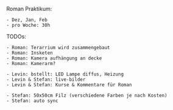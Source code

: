 Roman Praktikum:

    - Dez, Jan, Feb
    - pro Woche: 30h

TODOs:

    - Roman: Terarrium wird zusammengebaut
    - Roman: Insketen
    - Roman: Kamera aufhängung an decke
    - Roman: Kamerarm?

    - Levin: bstellt: LED Lampe diffus, Heizung
    - Levin & Stefan: live-bilder
    - Levin & Stefan: Kurse & Kommentare für Roman

    - Stefan: 50x50cm Filz (verschiedene Farben je nach Kosten)
    - Stefan: auto sync

